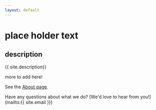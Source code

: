 ```yaml
---
layout: default
---
```


# place holder text

## description
{{ site.description}}

more to add here!

See the [About page](about).

Have any questions about what we do? [We'd love to hear from you!](mailto:{{ site.email }})




